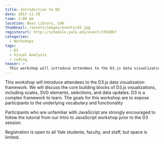 ```yaml
---
title: Introduction to D3
date: 2017-11-28
time: 2:00 pm
location: Bass Library, L06
thumbnail: /assets/images/events/d3.jpg
registerurl: http://schedule.yale.edu/event/3702067
categories:
  - Workshops
tags:
  - D3
  - Visual Analysis
  - coding
teaser: >
  This workshop will introduce attendees to the D3.js data visualization framework. 
---
```


This workshop will introduce attendees to the D3.js data visualization framework. We will discuss the core building blocks of D3.js visualizations, including scales, SVG elements, selections, and data updates. D3 is a complex framework to learn. The goals for this workshop are to expose participants to the underlying vocabulary and functionality

Participants who are unfamiliar with JavaScript are strongly encouraged to follow the tutorial from our Intro to JavaScript workshop prior to the D3 session.

Registration is open to all Yale students, faculty, and staff, but space is limited. 